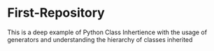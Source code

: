 # First-Repository
This is a deep example of Python Class Inhertience with the usage of generators and understanding the hierarchy of classes inherited
